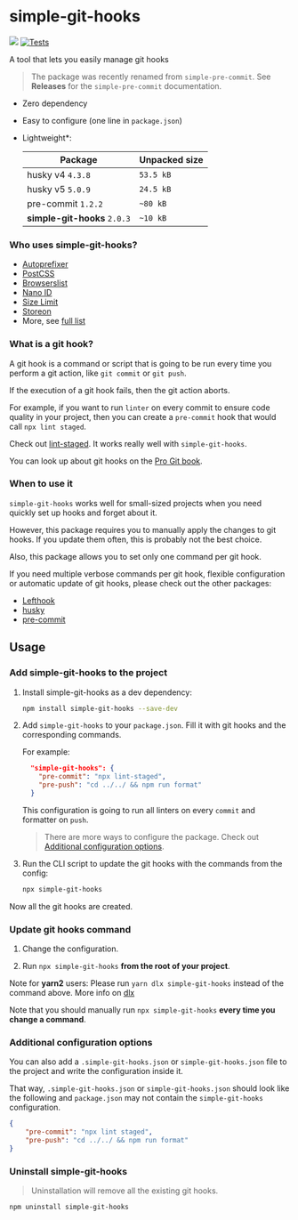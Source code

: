 # simple-git-hooks


 ![](https://img.shields.io/badge/dependencies-zero-green) [![Tests](https://github.com/toplenboren/simple-git-hooks/actions/workflows/tests.yml/badge.svg?branch=master)](https://github.com/toplenboren/simple-git-hooks/actions/workflows/tests.yml)

A tool that lets you easily manage git hooks

> The package was recently renamed from `simple-pre-commit`. See **Releases** for the `simple-pre-commit` documentation.

- Zero dependency
- Easy to configure (one line in `package.json`)
- Lightweight*:

  | Package | Unpacked size |
  | ------------- | ------------- |
  | husky v4 `4.3.8` | `53.5 kB`  |
  | husky v5 `5.0.9`  | `24.5 kB`  |
  | pre-commit `1.2.2` | `~80 kB` |
  | **simple-git-hooks** `2.0.3` | `~10 kB` |

### Who uses simple-git-hooks?

* [Autoprefixer](https://github.com/postcss/autoprefixer])
* [PostCSS](https://github.com/postcss/postcss.org)
* [Browserslist](https://github.com/browserslist/browserslist])
* [Nano ID](https://github.com/ai/nanoid)
* [Size Limit](https://github.com/ai/size-limit)
* [Storeon](https://github.com/storeon/storeon)
* More, see [full list](https://github.com/toplenboren/simple-git-hooks/network/dependents?package_id=UGFja2FnZS0xOTk1ODMzMTA4)

### What is a git hook?

A git hook is a command or script that is going to be run every time you perform a git action, like `git commit` or `git push`.
 
If the execution of a git hook fails, then the git action aborts.

For example, if you want to run `linter` on every commit to ensure code quality in your project, then you can create a `pre-commit` hook that would call `npx lint staged`.

Check out [lint-staged](https://github.com/okonet/lint-staged#readme). It works really well with `simple-git-hooks`.

You can look up about git hooks on the [Pro Git book](https://git-scm.com/book/en/v2/Customizing-Git-Git-Hooks).

### When to use it

`simple-git-hooks` works well for small-sized projects when you need quickly set up hooks and forget about it.

However, this package requires you to manually apply the changes to git hooks. If you update them often, this is probably not the best choice.

Also, this package allows you to set only one command per git hook. 

If you need multiple verbose commands per git hook, flexible configuration or automatic update of git hooks, please check out the other packages:
 
* [Lefthook](https://github.com/Arkweid/lefthook)
* [husky](https://github.com/typicode/husky)
* [pre-commit](https://github.com/pre-commit/pre-commit)


## Usage

### Add simple-git-hooks to the project

1. Install simple-git-hooks as a dev dependency:
   
   ```sh
   npm install simple-git-hooks --save-dev
   ```

2. Add `simple-git-hooks` to your `package.json`. Fill it with git hooks and the corresponding commands.

    For example:
   
   ```json
     "simple-git-hooks": {
       "pre-commit": "npx lint-staged",
       "pre-push": "cd ../../ && npm run format"
     }
   ```
    
    This configuration is going to run all linters on every `commit` and formatter on `push`.
    
   > There are more ways to configure the package. Check out [Additional configuration options](#additional-configuration-options).
    
3. Run the CLI script to update the git hooks with the commands from the config:

   ```sh
   npx simple-git-hooks
   ```
    
Now all the git hooks are created.

### Update git hooks command

1. Change the configuration.

2. Run `npx simple-git-hooks` **from the root of your project**.

Note for **yarn2** users: Please run `yarn dlx simple-git-hooks` instead of the command above. More info on [dlx](https://yarnpkg.com/cli/dlx)

Note that you should manually run `npx simple-git-hooks` **every time you change a command**.


### Additional configuration options

You can also add a `.simple-git-hooks.json` or `simple-git-hooks.json` file to the project and write the configuration inside it.

That way, `.simple-git-hooks.json` or `simple-git-hooks.json` should look like the following and `package.json` may not contain the `simple-git-hooks` configuration.

```json
{
    "pre-commit": "npx lint staged",
    "pre-push": "cd ../../ && npm run format"
}
```

### Uninstall simple-git-hooks

> Uninstallation will remove all the existing git hooks.

```sh
npm uninstall simple-git-hooks
```
